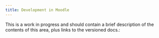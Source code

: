```yaml
---
title: Development in Moodle
---
```


This is a work in progress and should contain a brief description of the
contents of this area, plus links to the versioned docs.:
